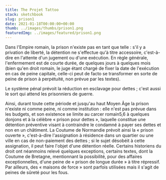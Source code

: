 ```yaml
---
title: The Projet Tattoo
stack: sketchbook
slug: prison1
date: 2021-01-18T00:00:00+00:00
thumb: ../images/thumbs/prison1.png
featuredImg: ../images/featured/prison1.png
---
```


Dans l'Empire romain, la prison n'existe pas en tant que telle : s'il y a privation de liberté, la détention ne s'effectue qu'à titre accessoire, c'est-à-dire en l'attente d'un jugement ou d'une exécution. En règle générale, l'enfermement est de courte durée, de quelques jours à quelques mois (bien qu'en droit romain, le juge étant chargé de fixer la date de l'exécution en cas de peine capitale, celle-ci peut de facto se transformer en sorte de peine de prison à perpétuité, non prévue par les textes).

Le système pénal prévoit la réduction en esclavage pour dettes ; c'est aussi le sort qui attend les prisonniers de guerre.

Ainsi, durant toute cette période et jusqu'au haut Moyen Âge la prison n'existe ni comme peine, ni comme institution : elle n'est pas prévue dans les budgets, et son existence se limite au carcer romain5,6 à quelques donjons et à la célèbre « prison pour dettes », laquelle constitue une détention préventive visant à contraindre le condamné à payer ses dettes et non en un châtiment. La Coutume de Normandie prévoit ainsi la « prison ouverte », c'est-à-dire l'assignation à résidence dans un quartier ou une ville en cas de non-paiement des dettes ; si le sujet désobéit à cette assignation, il peut faire l'objet d'une détention réelle. Certains historiens du droit ont néanmoins relevé quelques exceptions, certains textes, dont la Coutume de Bretagne, mentionnant la possibilité, pour des affaires exceptionnelles, d'une peine de « prison de longue durée » à titre répressif. Par ailleurs, des « maisons de force » sont parfois utilisées mais il s'agit de peines de sûreté pour les fous.